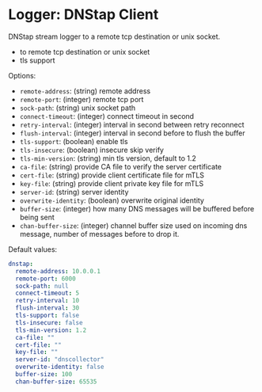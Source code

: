 # Logger: DNStap Client

DNStap stream logger to a remote tcp destination or unix socket.

* to remote tcp destination or unix socket
* tls support

Options:

* `remote-address`: (string) remote address
* `remote-port`: (integer) remote tcp port
* `sock-path`: (string) unix socket path
* `connect-timeout`: (integer) connect timeout in second
* `retry-interval`: (integer) interval in second between retry reconnect
* `flush-interval`: (integer) interval in second before to flush the buffer
* `tls-support`: (boolean) enable tls
* `tls-insecure`: (boolean) insecure skip verify
* `tls-min-version`: (string) min tls version, default to 1.2
* `ca-file`: (string) provide CA file to verify the server certificate
* `cert-file`: (string) provide client certificate file for mTLS
* `key-file`: (string) provide client private key file for mTLS
* `server-id`: (string) server identity
* `overwrite-identity`: (boolean) overwrite original identity
* `buffer-size`: (integer) how many DNS messages will be buffered before being sent
* `chan-buffer-size`: (integer) channel buffer size used on incoming dns message, number of messages before to drop it.

Default values:

```yaml
dnstap:
  remote-address: 10.0.0.1
  remote-port: 6000
  sock-path: null
  connect-timeout: 5
  retry-interval: 10
  flush-interval: 30
  tls-support: false
  tls-insecure: false
  tls-min-version: 1.2
  ca-file: ""
  cert-file: ""
  key-file: ""
  server-id: "dnscollector"
  overwrite-identity: false
  buffer-size: 100
  chan-buffer-size: 65535
```
